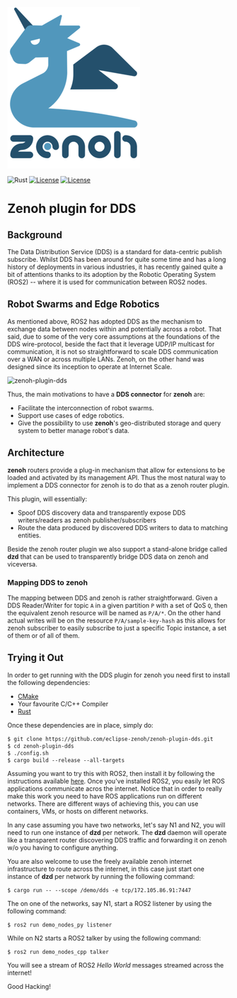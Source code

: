 ![zenoh banner](./zenoh-dragon.png)

![Rust](https://github.com/eclipse-zenoh/zenoh-plugin-dds/workflows/Rust/badge.svg)
[![License](https://img.shields.io/badge/License-EPL%202.0-blue)](https://choosealicense.com/licenses/epl-2.0/)
[![License](https://img.shields.io/badge/License-Apache%202.0-blue.svg)](https://opensource.org/licenses/Apache-2.0)

# Zenoh plugin for DDS

## Background
The Data Distribution Service (DDS) is a standard for data-centric publish subscribe. Whilst DDS has been around for quite some time and has a long history of deployments in various industries, it has recently gained quite a bit of attentions thanks to its adoption by the Robotic Operating System (ROS2) -- where it is used for communication between ROS2 nodes.

## Robot Swarms and Edge Robotics
As mentioned above, ROS2 has adopted DDS as the mechanism to exchange data between nodes within and potentially across a robot. That said, due to some of the very core assumptions at the foundations of the DDS wire-protocol, beside the fact that it  leverage UDP/IP multicast for communication,  it is not so straightforward to scale DDS communication over a WAN or across multiple LANs.  Zenoh, on the other hand was designed since its inception to operate at Internet Scale.

![zenoh-plugin-dds](http://zenoh.io/img/wiki/zenoh-plugin-dds.png)

Thus, the main motivations to have a **DDS connector** for **zenoh** are:

- Facilitate the interconnection of robot swarms.
- Support use cases of edge robotics.
- Give the possibility to use **zenoh**'s geo-distributed storage and query system to better manage robot's data.

## Architecture
**zenoh** routers provide a plug-in mechanism that allow for extensions to be loaded and activated by its management API. Thus the most natural way to implement a DDS connector for zenoh is to do that as a zenoh router plugin.

This plugin, will essentially:

- Spoof DDS discovery data and transparently expose DDS writers/readers as zenoh publisher/subscribers
- Route the data produced by discovered DDS writers to data to matching entities.
 
Beside the zenoh router plugin we also support a stand-alone bridge called **dzd** that can be used to transparently bridge DDS data on zenoh and viceversa.

### Mapping DDS to zenoh
The mapping between DDS and zenoh is rather straightforward. Given a DDS Reader/Writer for topic ```A``` in a given partition ```P``` with a set of QoS ```Q```, then the equivalent zenoh resource will be named as ```P/A/*```. On the other hand actual writes will be on the resource ```P/A/sample-key-hash``` as this allows for zenoh subscriber to easily subscribe to just a specific Topic instance, a set of them or of all of them.


## Trying it Out
In order to get running with the DDS plugin for zenoh you need first to install the following dependencies:

- [CMake](https://cmake.org/download/)
- Your favourite C/C++ Compiler
- [Rust](https://www.rust-lang.org/tools/install)

Once these dependencies are in place, simply do:

```
$ git clone https://github.com/eclipse-zenoh/zenoh-plugin-dds.git
$ cd zenoh-plugin-dds
$ ./config.sh
$ cargo build --release --all-targets
```

Assuming you want to try this with ROS2, then install it by following the instructions available [here](https://index.ros.org/doc/ros2/Installation/Foxy/).
Once you've installed ROS2, you easily let ROS applications communicate acros the internet. Notice that in order
to really make this work you need to have ROS applications run on different networks. There are different ways of achieving this,
you can use containers, VMs, or hosts on different networks.

In any case assuming you have two networks, let's say N1 and N2, you will need to run one instance of **dzd** per network.
The **dzd** daemon will operate like a transparent router discovering DDS traffic and forwarding it on zenoh w/o you having to
configure anything.

You are also welcome to use the freely available zenoh internet infrastructure to route across the internet, in this case
just start one instance of **dzd** per network by running the following command:

```
$ cargo run -- --scope /demo/dds -e tcp/172.105.86.91:7447
```

The on one of the networks, say N1, start a ROS2 listener by using the following command:
```
$ ros2 run demo_nodes_py listener
```

While on N2 starts a ROS2 talker by using the following command:
```
$ ros2 run demo_nodes_cpp talker
```

You will see a stream of ROS2 *Hello World* messages streamed across the internet!

Good Hacking!
